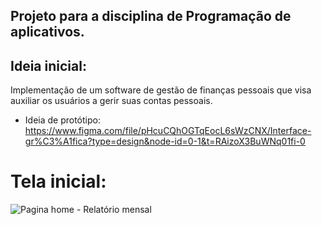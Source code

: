 ## Projeto para a disciplina de Programação de aplicativos.
## Ideia inicial:
Implementação de um software de gestão de finanças pessoais que visa auxiliar os usuários a gerir suas contas pessoais.
+ Ideia de protótipo: https://www.figma.com/file/pHcuCQhOGTqEocL6sWzCNX/Interface-gr%C3%A1fica?type=design&node-id=0-1&t=RAizoX3BuWNq01fi-0

# Tela inicial:
![Pagina home - Relatório mensal](https://github.com/mosaviczki/Projeto-Programacao-Aplicativos/assets/88504003/8f531af2-178a-4038-9605-2335d655c6bf)


